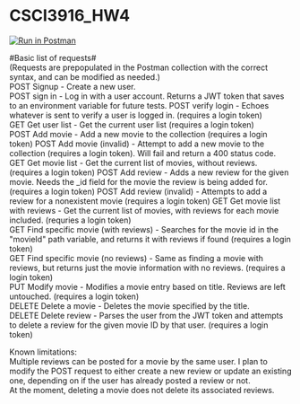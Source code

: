 # CSCI3916_HW4
[![Run in Postman](https://run.pstmn.io/button.svg)](https://app.getpostman.com/run-collection/a1f7deb143134af8ed58#?env%5BHW4%5D=W3siZGVzY3JpcHRpb24iOnsiY29udGVudCI6IiIsInR5cGUiOiJ0ZXh0L3BsYWluIn0sInZhbHVlIjoiSldUIGV5SmhiR2NpT2lKSVV6STFOaUlzSW5SNWNDSTZJa3BYVkNKOS5leUpwWkNJNklqVmpZMkkzWmpoalpUSmxPV0kxTURBd05Ea3dZbVkxTlNJc0luVnpaWEp1WVcxbElqb2lVMmxsY25KaE1EZzNJaXdpYVdGMElqb3hOVFUyT0RReE16YzFmUS5PM1BsZ2I2cFVvNzZYWEU4NWt4ZlUxNHQxN1RSeHNlY2FCbFhUM0JIdkY4Iiwia2V5IjoidG9rZW4iLCJlbmFibGVkIjp0cnVlfV0=)  

#Basic list of requests#  
(Requests are prepopulated in the Postman collection with the correct syntax, and can be modified as needed.)  
POST Signup - Create a new user.  
POST sign in - Log in with a user account. Returns a JWT token that saves to an environment variable for future tests.
POST verify login - Echoes whatever is sent to verify a user is logged in. (requires a login token)    
GET  Get user list - Get the current user list (requires a login token)  
POST Add movie - Add a new movie to the collection (requires a login token)
POST Add movie (invalid) - Attempt to add a new movie to the collection (requires a login token). Will fail and return a 400 status code.  
GET Get movie list - Get the current list of movies, without reviews. (requires a login token)
POST Add review - Adds a new review for the given movie.  Needs the \_id field for the movie the review is being added for. (requires a login token)
POST Add review (invalid) - Attempts to add a review for a nonexistent movie (requires a login token)
GET Get movie list with reviews - Get the current list of movies, with reviews for each movie included. (requries a login token)  
GET Find specific movie (with reviews) - Searches for the movie id in the "movieId" path variable, and returns it with reviews if found (requires a login token)  
GET Find specific movie (no reviews) - Same as finding a movie with reviews, but returns just the movie information with no reviews. (requires a login token)  
PUT Modify movie - Modifies a movie entry based on title. Reviews are left untouched. (requires a login token)  
DELETE Delete a movie - Deletes the movie specified by the title.  
DELETE Delete review - Parses the user from the JWT token and attempts to delete a review for the given movie ID by that user. (requires a login token)  

Known limitations:  
Multiple reviews can be posted for a movie by the same user. I plan to modify the POST request to either create a new review or update an existing one, depending on if the user has already posted a review or not.  
At the moment, deleting a movie does not delete its associated reviews.
